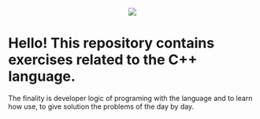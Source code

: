 <p align="center"><img src="https://github.com/Leumim2020/ExercisesCpp/blob/main/image/lg.jpp"</p>
 
 # Hello!  This repository contains exercises related to the C++ language.
  The finality is developer logic of programing with the language and to learn how use, to give solution the problems of the day by day.
